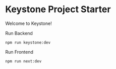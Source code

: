 # Keystone Project Starter

Welcome to Keystone!

Run Backend

```
npm run keystone:dev
```

Run Frontend

```
npm run next:dev
```
